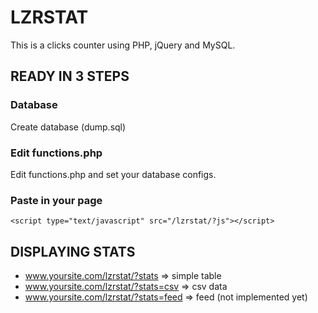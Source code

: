 # LZRSTAT

This is a clicks counter using PHP, jQuery and MySQL.

## READY IN 3 STEPS

### Database

Create database (dump.sql)

### Edit functions.php

Edit functions.php and set your database configs.

### Paste in your page

	<script type="text/javascript" src="/lzrstat/?js"></script>

## DISPLAYING STATS

* www.yoursite.com/lzrstat/?stats => simple table
* www.yoursite.com/lzrstat/?stats=csv => csv data
* www.yoursite.com/lzrstat/?stats=feed => feed (not implemented yet)